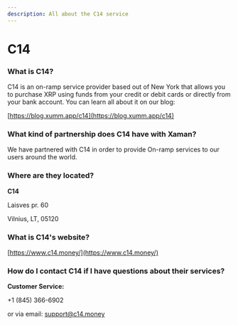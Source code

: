 ```yaml
---
description: All about the C14 service
---
```


# C14

### What is C14?

C14 is an on-ramp service provider based out of New York that allows you to purchase XRP using funds from your credit or debit cards or directly from your bank account. You can learn all about it on our blog:

[https://blog.xumm.app/c14](https://blog.xumm.app/c14)

### What kind of partnership does C14 have with Xaman?

We have partnered with C14 in order to provide On-ramp services to our users around the world. &#x20;

### Where are they located?

**C14**

Laisves pr. 60

Vilnius, LT, 05120

### What is C14's website?

[https://www.c14.money/](https://www.c14.money/)

### How do I contact C14 if I have questions about their services?

**Customer Service:**

\+1 (845) 366-6902

or via email: support@c14.money

